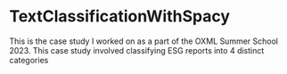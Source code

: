 # TextClassificationWithSpacy
This is the case study I worked on as a part of the OXML Summer School 2023. This case study involved classifying ESG reports into 4 distinct categories
